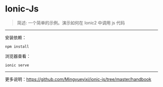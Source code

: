 # Ionic-Js

> 简述: 一个简单的示例。演示如何在 Ionic2 中调用 js 代码

---

安装依赖：

```
npm install 
```

浏览器查看：

```
ionic serve
```
---

更多说明：https://github.com/Mingyueyixi/ionic-js/tree/master/handbook

 
 
